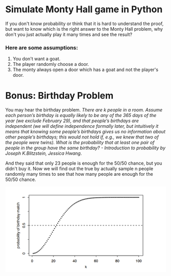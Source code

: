 # Simulate Monty Hall game in Python
If you don't know probability or think that it is hard to understand the proof, but want to know which is the right answer to the Monty Hall problem, 
why don't you just actually play it many times and see the result?

### Here are some assumptions:
1. You don't want a goat.
1. The player randomly choose a door.
2. The monty always open a door which has a goat and not the player's door.

# Bonus: Birthday Problem

You may hear the birthday problem.
*There are k people in a room. Assume each person’s birthday is equally likely to be any of the 365 days of the year (we exclude February 29), and that people’s birthdays are independent (we will define independence formally later, but intuitively it means that knowing some people’s birthdays gives us no information about other people’s birthdays; this would not hold if, e.g., we knew that two of the people were twins). What is the probability that at least one pair of people in the group have the same birthday? - Introduction to probability by Joseph K.Blitzstein, Jessica Hwang*.

And they said that only 23 people is enough for the 50/50 chance, but you didn't buy it. Now we will find out the true by actually sample n people randomly many times to see that how many people are enough for the 50/50 chance.

![Number of people and probability of a birthday match.](./images/birthday_problem.png)


